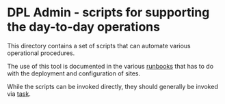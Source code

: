 # DPL Admin - scripts for supporting the day-to-day operations

This directory contains a set of scripts that can automate various operational
procedures.

The use of this tool is documented in the various [runbooks](../../docs/runbooks)
that has to do with the deployment and configuration of sites.

While the scripts can be invoked directly, they should generally be invoked
via [task](../Taskfile.yml).
